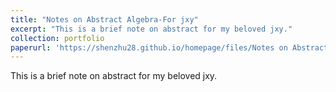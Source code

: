 ```yaml
---
title: "Notes on Abstract Algebra-For jxy"
excerpt: "This is a brief note on abstract for my beloved jxy."
collection: portfolio
paperurl: 'https://shenzhu28.github.io/homepage/files/Notes on Abstract Algebra.pdf'
---
```


This is a brief note on abstract for my beloved jxy.

